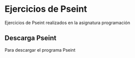 # Ejercicios de Pseint

Ejercicios de Pseint realizados en la asignatura programación

## Descarga Pseint

Para descargar el programa Pseint 
